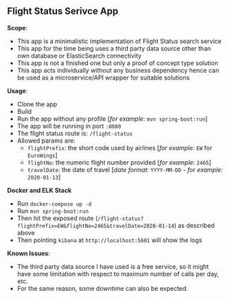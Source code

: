 Flight Status Serivce App
-------------------
**Scope**:
- This app is a minimalistic implementation of Flight Status search service
- This app for the time being uses a third party data source other than own database or ElasticSearch connectivity
- This app is not a finished one but only a proof of concept type solution
- This app acts individually without any business dependency hence can be used as a microservice/API wrapper for suitable solutions

**Usage**:
- Clone the app 
- Build
- Run the app without any profile [_for example_: `mvn spring-boot:run`]
- The app will be running in port `:8080`
- The flight status route is: `/flight-status`
- Allowed params are: 
  - `flightPrefix`: the short code used by airlines [_for example:_ `EW` for `EuroWings`]
  - `flightNo`: the numeric flight number provided [_for example:_ `2465`]
  - `travelDate`: the date of travel [_date format_: `YYYY-MM-DD` - _for example:_ `2020-01-13`]

**Docker and ELK Stack**
- Run `docker-compose up -d`
- Run `mvn spring-boot:run`
- Then hit the exposed route (`/flight-status?flightPrefix=EW&flightNo=2465&travelDate=2020-01-14`) as described above
- Then pointing `kibana` at `http://localhost:5601` will show the logs
  
**Known Issues**:
- The third party data source I have used is a free service, so it might have some limitation with respect to maximum number of calls per day, etc.
- For the same reason, some downtime can also be expected.